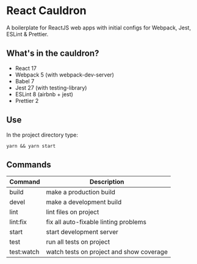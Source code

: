 # React Cauldron

A boilerplate for ReactJS web apps with initial configs for Webpack, Jest, ESLint & Prettier.

## What's in the cauldron?

- React 17
- Webpack 5 (with webpack-dev-server)
- Babel 7
- Jest 27 (with testing-library)
- ESLint 8 (airbnb + jest)
- Prettier 2

## Use

In the project directory type:

`yarn && yarn start`

## Commands

| Command    | Description                              |
| ---------- | ---------------------------------------- |
| build      | make a production build                  |
| devel      | make a development build                 |
| lint       | lint files on project                    |
| lint:fix   | fix all auto-fixable linting problems    |
| start      | start development server                 |
| test       | run all tests on project                 |
| test:watch | watch tests on project and show coverage |
